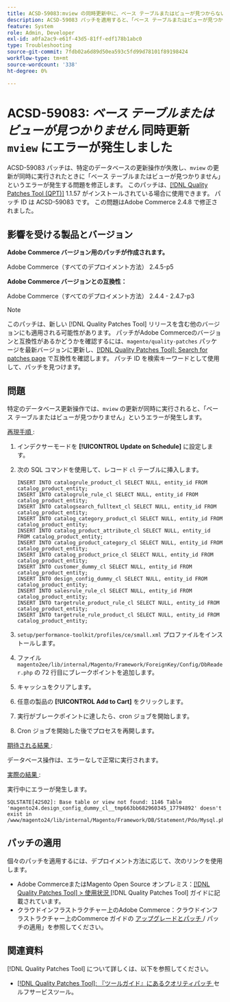 ```yaml
---
title: ACSD-59083:mview の同時更新中に、ベース テーブルまたはビューが見つからないというエラーが発生しました
description: ACSD-59083 パッチを適用すると、「ベース テーブルまたはビューが見つかりません」というエラーで特定のデータベース更新操作が失敗するAdobe Commerceの問題を修正できます。
feature: System
role: Admin, Developer
exl-id: a0fa2ac9-e61f-43d5-81ff-edf178b1abc0
type: Troubleshooting
source-git-commit: 7fdb02a6d89d50ea593c5fd99d78101f89198424
workflow-type: tm+mt
source-wordcount: '338'
ht-degree: 0%

---
```


# ACSD-59083: *ベース テーブルまたはビューが見つかりません* 同時更新 `mview` にエラーが発生しました

ACSD-59083 パッチは、特定のデータベースの更新操作が失敗し、`mview` の更新が同時に実行されたときに「ベース テーブルまたはビューが見つかりません」というエラーが発生する問題を修正します。 このパッチは、[[!DNL Quality Patches Tool (QPT)]](/help/tools/quality-patches-tool/quality-patches-tool-to-self-serve-quality-patches.md) 1.1.57 がインストールされている場合に使用できます。 パッチ ID は ACSD-59083 です。 この問題はAdobe Commerce 2.4.8 で修正されました。

## 影響を受ける製品とバージョン

**Adobe Commerce バージョン用のパッチが作成されます。**

Adobe Commerce（すべてのデプロイメント方法） 2.4.5-p5

**Adobe Commerce バージョンとの互換性：**

Adobe Commerce（すべてのデプロイメント方法） 2.4.4 - 2.4.7-p3

>[!NOTE]
>
>このパッチは、新しい [!DNL Quality Patches Tool] リリースを含む他のバージョンにも適用される可能性があります。 パッチがAdobe Commerceのバージョンと互換性があるかどうかを確認するには、`magento/quality-patches` パッケージを最新バージョンに更新し、[[!DNL Quality Patches Tool]: Search for patches page](https://experienceleague.adobe.com/tools/commerce-quality-patches/index.html) で互換性を確認します。 パッチ ID を検索キーワードとして使用して、パッチを見つけます。

## 問題

特定のデータベース更新操作では、`mview` の更新が同時に実行されると、「ベース テーブルまたはビューが見つかりません」というエラーが発生します。

<u> 再現手順 </u>:

1. インデクサーモードを **[!UICONTROL Update on Schedule]** に設定します。
1. 次の SQL コマンドを使用して、レコード `cl` テーブルに挿入します。

   ```
   INSERT INTO catalogrule_product_cl SELECT NULL, entity_id FROM catalog_product_entity;
   INSERT INTO catalogrule_rule_cl SELECT NULL, entity_id FROM catalog_product_entity;
   INSERT INTO catalogsearch_fulltext_cl SELECT NULL, entity_id FROM catalog_product_entity;
   INSERT INTO catalog_category_product_cl SELECT NULL, entity_id FROM catalog_product_entity;
   INSERT INTO catalog_product_attribute_cl SELECT NULL, entity_id FROM catalog_product_entity;
   INSERT INTO catalog_product_category_cl SELECT NULL, entity_id FROM catalog_product_entity;
   INSERT INTO catalog_product_price_cl SELECT NULL, entity_id FROM catalog_product_entity;
   INSERT INTO customer_dummy_cl SELECT NULL, entity_id FROM catalog_product_entity;
   INSERT INTO design_config_dummy_cl SELECT NULL, entity_id FROM catalog_product_entity;
   INSERT INTO salesrule_rule_cl SELECT NULL, entity_id FROM catalog_product_entity;
   INSERT INTO targetrule_product_rule_cl SELECT NULL, entity_id FROM catalog_product_entity;
   INSERT INTO targetrule_rule_product_cl SELECT NULL, entity_id FROM catalog_product_entity;
   ```

1. `setup/performance-toolkit/profiles/ce/small.xml` プロファイルをインストールします。
1. ファイル `magento2ee/lib/internal/Magento/Framework/ForeignKey/Config/DbReader.php` の 72 行目にブレークポイントを追加します。
1. キャッシュをクリアします。
1. 任意の製品の **[!UICONTROL Add to Cart]** をクリックします。
1. 実行がブレークポイントに達したら、cron ジョブを開始します。
1. Cron ジョブを開始した後でプロセスを再開します。

<u> 期待される結果 </u>:

データベース操作は、エラーなしで正常に実行されます。

<u> 実際の結果 </u>:

実行中にエラーが発生します。

```
SQLSTATE[42S02]: Base table or view not found: 1146 Table 'magento24.design_config_dummy_cl__tmp663bb682960345_17794892' doesn't exist in /www/magento24/lib/internal/Magento/Framework/DB/Statement/Pdo/Mysql.php:90
```

## パッチの適用

個々のパッチを適用するには、デプロイメント方法に応じて、次のリンクを使用します。

* Adobe CommerceまたはMagento Open Source オンプレミス：[[!DNL Quality Patches Tool] > 使用状況 ](/help/tools/quality-patches-tool/usage.md)[!DNL Quality Patches Tool] ガイドに記載されています。
* クラウドインフラストラクチャー上のAdobe Commerce：クラウドインフラストラクチャー上のCommerce ガイドの [ アップグレードとパッチ ](https://experienceleague.adobe.com/docs/commerce-cloud-service/user-guide/develop/upgrade/apply-patches.html)/ パッチの適用」を参照してください。


## 関連資料

[!DNL Quality Patches Tool] について詳しくは、以下を参照してください。

* [[!DNL Quality Patches Tool]: 『ツールガイド』にあるクオリティパッチ ](/help/tools/quality-patches-tool/quality-patches-tool-to-self-serve-quality-patches.md) セルフサービスツール。
